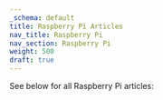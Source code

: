 ```yaml
---
_schema: default
title: Raspberry Pi Articles
nav_title: Raspberry Pi
nav_section: Raspberry Pi
weight: 500
draft: true
---
```

See below for all Raspberry Pi articles:

&nbsp;

&nbsp;